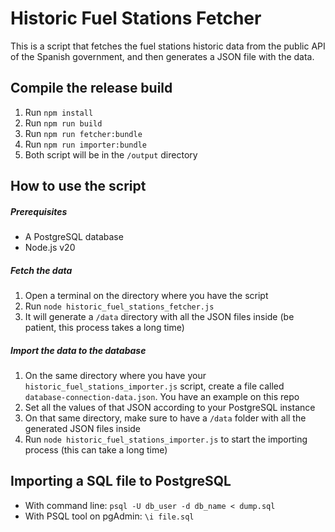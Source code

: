 # Historic Fuel Stations Fetcher
This is a script that fetches the fuel stations historic data from the public API of the Spanish government, and then generates a JSON file with the data.

## Compile the release build
1. Run ``npm install``
2. Run ``npm run build``
3. Run ``npm run fetcher:bundle``
3. Run ``npm run importer:bundle``
4. Both script will be in the ``/output`` directory

## How to use the script
##### Prerequisites
- A PostgreSQL database
- Node.js v20

##### Fetch the data
1. Open a terminal on the directory where you have the script
2. Run ``node historic_fuel_stations_fetcher.js``
3. It will generate a ``/data`` directory with all the JSON files inside (be patient, this process takes a long time)

##### Import the data to the database
1. On the same directory where you have your ``historic_fuel_stations_importer.js`` script, create a file called ``database-connection-data.json``. You have an example on this repo
2. Set all the values of that JSON according to your PostgreSQL instance
3. On that same directory, make sure to have a ``/data`` folder with all the generated JSON files inside
3. Run ``node historic_fuel_stations_importer.js`` to start the importing process (this can take a long time)

## Importing a SQL file to PostgreSQL
- With command line: ``psql -U db_user -d db_name < dump.sql``
- With PSQL tool on pgAdmin: ``\i file.sql``